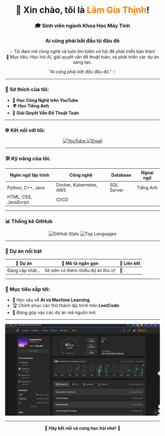 <!-- HEADER -->
<h1 align="center">👋 Xin chào, tôi là <span style="color:#F77F00;">Lâm Gia Thịnh</span>!</h1>
<h3 align="center">🎓 Sinh viên ngành <b>Khoa Học Máy Tính</b></h3>
<h3 align="center"><b>Ai cũng phải bắt đầu từ đâu đó</b></h3>

<!-- ABOUT ME -->
<p align="center">
  💡 Tôi đam mê công nghệ và luôn tìm kiếm cơ hội để phát triển bản thân! <br>
  🚀 Mục tiêu: Học hỏi AI, giải quyết vấn đề thuật toán, và phát triển các dự án sáng tạo.
</p>
<p align="center"><i>"Ai cũng phải bắt đầu đâu đó."</i> ✨</p>

---

<!-- SỞ THÍCH -->
### 🌟 **Sở thích của tôi:**
- 🎥 **Học Công Nghệ trên YouTube**  
- 🌍 **Học Tiếng Anh**  
- 🧩 **Giải Quyết Vấn Đề Thuật Toán**

---

<!-- KẾT NỐI -->
### 🌐 **Kết nối với tôi:**
<p align="center">
  <a href="https://www.youtube.com/@GiaThinh2005">
    <img src="https://img.shields.io/badge/YouTube-%23FF0000.svg?style=for-the-badge&logo=youtube&logoColor=white" alt="YouTube">
  </a>
  <a href="mailto:lamgiathinh05@gmail.com">
    <img src="https://img.shields.io/badge/Email-%230033FF.svg?style=for-the-badge&logo=gmail&logoColor=white" alt="Email">
  </a>
</p>

---

<!-- KỸ NĂNG -->
### 🛠️ **Kỹ năng của tôi:**
| **Ngôn ngữ lập trình** | **Công nghệ**           | **Database**   | **Ngoại ngữ**   |
|-------------------------|-------------------------|----------------|-----------------|
| Python, C++, Java       | Docker, Kubernetes, AWS | SQL Server     | Tiếng Anh       |
| HTML, CSS, JavaScript   | CI/CD                  |                |                 |

---

<!-- GITHUB STATS -->
### 📊 **Thống kê GitHub**
<p align="center">
  <img src="https://github-readme-stats.vercel.app/api?username=sjsjsmsmsj&show_icons=true&theme=radical" alt="GitHub Stats">
  <img src="https://github-readme-stats.vercel.app/api/top-langs/?username=sjsjsmsmsj&layout=compact&theme=radical" alt="Top Languages">
</p>

---

<!-- DỰ ÁN -->
### 🚀 **Dự án nổi bật**
| 🌟 Dự án         | 🚀 Mô tả ngắn gọn                          | 🔗 Liên kết  |
|-----------------|------------------------------------------|-------------|
| Đang cập nhật... | Sẽ sớm có thêm nhiều dự án thú vị!       | 🚧          |

---

<!-- MỤC TIÊU -->
### 🎯 **Mục tiêu sắp tới:**
- 🌱 Học sâu về **AI và Machine Learning**.
- 🏆 Chinh phục các thử thách lập trình trên **LeetCode**.
- 🚀 Đóng góp vào các dự án mã nguồn mở.

---

<!-- LEETCODE -->
<p align="center">
  <img src="https://github.com/sjsjsmsmsj/sjsjsmsmsj/blob/main/hinh.png" alt="LeetCode Solutions">
</p>

---

<!-- CÂU CHÀO KẾT -->
<p align="center">
  💬 <b>Hãy kết nối và cùng học hỏi nhé!</b> 🚀
</p>
